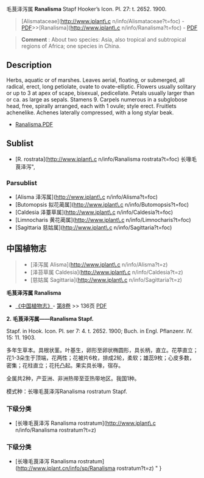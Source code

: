 毛茛泽泻属 **Ranalisma** Stapf Hooker’s Icon. Pl. 27: t. 2652. 1900.

> [Alismataceae](http://www.iplant\.c n/info/Alismataceae?t=foc) - [PDF](http://www.iplant.cn/foc/pdf/Alismataceae.pdf)>>[Ranalisma](http://www.iplant\.c n/info/Ranalisma?t=foc) - [PDF](http://www.iplant.cn/foc/pdf/Ranalisma.pdf)


> **Comment** : 
> About two species: Asia, also tropical and subtropical regions of Africa; one species in China.

## Description

Herbs, aquatic or of marshes. Leaves aerial, floating, or submerged, all radical, erect, long petiolate, ovate to ovate-elliptic. Flowers usually solitary or up to 3 at apex of scape, bisexual, pedicellate. Petals usually larger than or ca. as large as sepals. Stamens 9. Carpels numerous in a subglobose head, free, spirally arranged, each with 1 ovule; style erect. Fruitlets achenelike. Achenes laterally compressed, with a long stylar beak.


* [Ranalisma.PDF](http://www.iplant.cn/foc/pdf/Ranalisma.pdf)
## Sublist
* [R.  rostrata](http://www.iplant\.c n/info/Ranalisma rostrata?t=foc) 长喙毛茛泽泻",

### Parsublist

* [Alisma  泽泻属](http://www.iplant\.c n/info/Alisma?t=foc)
* [Butomopsis  拟花蔺属](http://www.iplant\.c n/info/Butomopsis?t=foc)
* [Caldesia  泽薹草属](http://www.iplant\.c n/info/Caldesia?t=foc)
* [Limnocharis  黄花蔺属](http://www.iplant\.c n/info/Limnocharis?t=foc)
* [Sagittaria  慈姑属](http://www.iplant\.c n/info/Sagittaria?t=foc)

## 中国植物志

> * [泽泻属  Alisma](http://www.iplant\.c n/info/Alisma?t=z)
> * [泽苔草属  Caldesia](http://www.iplant\.c n/info/Caldesia?t=z)
> * [慈姑属  Sagittaria](http://www.iplant\.c n/info/Sagittaria?t=z)


**毛茛泽泻属 Ranalisma**

* [《中国植物志》](http://www.iplant.cn/frps)- [第8卷](http://www.iplant.cn/frps/vol/8) >> 136页 [PDF](http://www.iplant.cn/frps/pdf/8/136y.pdf)


**2. 毛茛泽泻属——Ranalisma Stapf.**

Stapf. in Hook. Icon. Pl. ser 7: 4. t. 2652. 1900; Buch. in Engl. Pflanzenr. IV. 15: 11. 1903.

多年生草本。具根状茎。叶基生，卵形至卵状椭圆形，具长柄，直立。花葶直立；花1-3朵生于顶端，花两性；花被片6枚，排成2轮，柔软；雄蕊9枚；心皮多数，密集；花柱直立；花托凸起。果实具长喙，宿存。

全属共2种，产亚洲、非洲热带至亚热带地区。我国1种。

模式种：长喙毛茛泽泻Ranalisma rostratum Stapf.

### 下级分类
* [长喙毛茛泽泻  Ranalisma rostratum](http://www.iplant\.c n/info/Ranalisma rostratum?t=z)

### 下级分类
* [长喙毛茛泽泻  Ranalisma rostratum](http://www.iplant.cn/info/sp/Ranalisma rostratum?t=z)
"
}